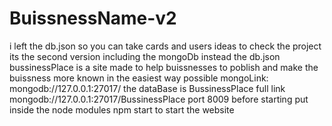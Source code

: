 # BuissnessName-v2
i left the db.json so you can take cards and users ideas to check the project
its the second version including the mongoDb instead the db.json
bussinessPlace is a site made to help buissnesses to poblish and make the buissness more known in the easiest way possible
mongoLink: mongodb://127.0.0.1:27017/
the dataBase is BussinessPlace
full link mongodb://127.0.0.1:27017/BussinessPlace
port 8009
before starting put inside the node modules 
npm start to start the website

